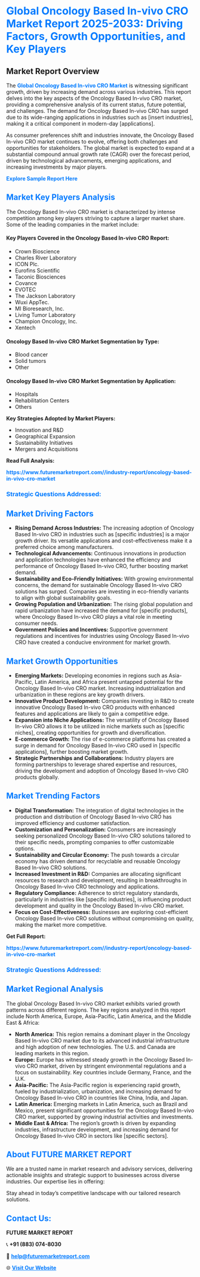 <h1 style="color: #007BFF;">Global Oncology Based In-vivo CRO Market Report 2025-2033: Driving Factors, Growth Opportunities, and Key Players</h1>

<section id="overview">
<h2>Market Report Overview</h2>
<p>The <a href="https://www.futuremarketreport.com//industry-report/oncology-based-in-vivo-cro-market" style="color: #007BFF; text-decoration: none;"><strong>Global Oncology Based In-vivo CRO Market</strong></a> is witnessing significant growth, driven by increasing demand across various industries. This report delves into the key aspects of the Oncology Based In-vivo CRO market, providing a comprehensive analysis of its current status, future potential, and challenges. The demand for Oncology Based In-vivo CRO has surged due to its wide-ranging applications in industries such as [insert industries], making it a critical component in modern-day [applications].</p>
<p>As consumer preferences shift and industries innovate, the Oncology Based In-vivo CRO market continues to evolve, offering both challenges and opportunities for stakeholders. The global market is expected to expand at a substantial compound annual growth rate (CAGR) over the forecast period, driven by technological advancements, emerging applications, and increasing investments by major players.</p>
</section>

<section id="overview">
<p><a href="https://www.futuremarketreport.com//request-sample/reportId=45716" style="color: #007BFF; text-decoration: none;"><strong>Explore Sample Report Here</strong></a></p>
</section>

<section id="key-players">
<h2 style="color: #007BFF;">Market Key Players Analysis</h2>
<p>The Oncology Based In-vivo CRO market is characterized by intense competition among key players striving to capture a larger market share. Some of the leading companies in the market include:</p>
<h4>Key Players Covered in the Oncology Based In-vivo CRO Report:</h4>
<ul><li>Crown Bioscience</li><li>Charles River Laboratory</li><li>ICON Plc.</li><li>Eurofins Scientific</li><li>Taconic Biosciences</li><li>Covance</li><li>EVOTEC</li><li>The Jackson Laboratory</li><li>Wuxi AppTec.</li><li>MI Bioresearch, Inc.</li><li>Living Tumor Laboratory</li><li>Champion Oncology, Inc.</li><li>Xentech</li></ul>
<h4>Oncology Based In-vivo CRO Market Segmentation by Type:</h4>
<ul><li>Blood cancer</li><li>Solid tumors</li><li>Other</li></ul>

<h4>Oncology Based In-vivo CRO Market Segmentation by Application:</h4>
<ul><li>Hospitals</li><li>Rehabilitation Centers</li><li>Others</li></ul>
<p><strong>Key Strategies Adopted by Market Players:</strong></p>
<ul>
<li>Innovation and R&D</li>
<li>Geographical Expansion</li>
<li>Sustainability Initiatives</li>
<li>Mergers and Acquisitions</li>
</ul>
</section>

<section>
<p><strong>Read Full Analysis: </strong></p><a href="https://www.futuremarketreport.com//industry-report/oncology-based-in-vivo-cro-market" style="color: #007BFF; text-decoration: none;"><strong>https://www.futuremarketreport.com//industry-report/oncology-based-in-vivo-cro-market</strong></a>
<h3 style="color: #007BFF;">Strategic Questions Addressed:</h3>
</section>

<section id="driving-factors">
<h2 style="color: #007BFF;">Market Driving Factors</h2>
<ul>
<li><strong>Rising Demand Across Industries:</strong> The increasing adoption of Oncology Based In-vivo CRO in industries such as [specific industries] is a major growth driver. Its versatile applications and cost-effectiveness make it a preferred choice among manufacturers.</li>
<li><strong>Technological Advancements:</strong> Continuous innovations in production and application technologies have enhanced the efficiency and performance of Oncology Based In-vivo CRO, further boosting market demand.</li>
<li><strong>Sustainability and Eco-Friendly Initiatives:</strong> With growing environmental concerns, the demand for sustainable Oncology Based In-vivo CRO solutions has surged. Companies are investing in eco-friendly variants to align with global sustainability goals.</li>
<li><strong>Growing Population and Urbanization:</strong> The rising global population and rapid urbanization have increased the demand for [specific products], where Oncology Based In-vivo CRO plays a vital role in meeting consumer needs.</li>
<li><strong>Government Policies and Incentives:</strong> Supportive government regulations and incentives for industries using Oncology Based In-vivo CRO have created a conducive environment for market growth.</li>
</ul>
</section>

<section id="growth-opportunities">
<h2 style="color: #007BFF;">Market Growth Opportunities</h2>
<ul>
<li><strong>Emerging Markets:</strong> Developing economies in regions such as Asia-Pacific, Latin America, and Africa present untapped potential for the Oncology Based In-vivo CRO market. Increasing industrialization and urbanization in these regions are key growth drivers.</li>
<li><strong>Innovative Product Development:</strong> Companies investing in R&D to create innovative Oncology Based In-vivo CRO products with enhanced features and applications are likely to gain a competitive edge.</li>
<li><strong>Expansion into Niche Applications:</strong> The versatility of Oncology Based In-vivo CRO allows it to be utilized in niche markets such as [specific niches], creating opportunities for growth and diversification.</li>
<li><strong>E-commerce Growth:</strong> The rise of e-commerce platforms has created a surge in demand for Oncology Based In-vivo CRO used in [specific applications], further boosting market growth.</li>
<li><strong>Strategic Partnerships and Collaborations:</strong> Industry players are forming partnerships to leverage shared expertise and resources, driving the development and adoption of Oncology Based In-vivo CRO products globally.</li>
</ul>
</section>

<section id="trending-factors">
<h2 style="color: #007BFF;">Market Trending Factors</h2>
<ul>
<li><strong>Digital Transformation:</strong> The integration of digital technologies in the production and distribution of Oncology Based In-vivo CRO has improved efficiency and customer satisfaction.</li>
<li><strong>Customization and Personalization:</strong> Consumers are increasingly seeking personalized Oncology Based In-vivo CRO solutions tailored to their specific needs, prompting companies to offer customizable options.</li>
<li><strong>Sustainability and Circular Economy:</strong> The push towards a circular economy has driven demand for recyclable and reusable Oncology Based In-vivo CRO solutions.</li>
<li><strong>Increased Investment in R&D:</strong> Companies are allocating significant resources to research and development, resulting in breakthroughs in Oncology Based In-vivo CRO technology and applications.</li>
<li><strong>Regulatory Compliance:</strong> Adherence to strict regulatory standards, particularly in industries like [specific industries], is influencing product development and quality in the Oncology Based In-vivo CRO market.</li>
<li><strong>Focus on Cost-Effectiveness:</strong> Businesses are exploring cost-efficient Oncology Based In-vivo CRO solutions without compromising on quality, making the market more competitive.</li>
</ul>
</section>

<section>
<p><strong>Get Full Report: </strong></p><a href="https://www.futuremarketreport.com//industry-report/oncology-based-in-vivo-cro-market" style="color: #007BFF; text-decoration: none;"><strong>https://www.futuremarketreport.com//industry-report/oncology-based-in-vivo-cro-market</strong></a>
<h3 style="color: #007BFF;">Strategic Questions Addressed:</h3>
</section>


<section id="regional-analysis">
<h2 style="color: #007BFF;">Market Regional Analysis</h2>
<p>The global Oncology Based In-vivo CRO market exhibits varied growth patterns across different regions. The key regions analyzed in this report include North America, Europe, Asia-Pacific, Latin America, and the Middle East & Africa:</p>
<ul>
<li><strong>North America:</strong> This region remains a dominant player in the Oncology Based In-vivo CRO market due to its advanced industrial infrastructure and high adoption of new technologies. The U.S. and Canada are leading markets in this region.</li>
<li><strong>Europe:</strong> Europe has witnessed steady growth in the Oncology Based In-vivo CRO market, driven by stringent environmental regulations and a focus on sustainability. Key countries include Germany, France, and the U.K.</li>
<li><strong>Asia-Pacific:</strong> The Asia-Pacific region is experiencing rapid growth, fueled by industrialization, urbanization, and increasing demand for Oncology Based In-vivo CRO in countries like China, India, and Japan.</li>
<li><strong>Latin America:</strong> Emerging markets in Latin America, such as Brazil and Mexico, present significant opportunities for the Oncology Based In-vivo CRO market, supported by growing industrial activities and investments.</li>
<li><strong>Middle East & Africa:</strong> The region’s growth is driven by expanding industries, infrastructure development, and increasing demand for Oncology Based In-vivo CRO in sectors like [specific sectors].</li>
</ul>
</section>

<footer>
<h2 style="color: #007BFF;">About FUTURE MARKET REPORT</h2>
<p>We are a trusted name in market research and advisory services, delivering actionable insights and strategic support to businesses across diverse industries. Our expertise lies in offering:</p>

<p>Stay ahead in today’s competitive landscape with our tailored research solutions.</p>

<h2 style="color: #007BFF;">Contact Us:</h2>
<p><strong>FUTURE MARKET REPORT</strong></p>
<p>📞 <strong>+91 (883) 074-8030</strong></p>
<p>📧 <strong><a href="mailto:help@futuremarketreport.com" style="color: #007BFF;">help@futuremarketreport.com</a></strong></p>
<p>🌐 <strong><a href="https://www.futuremarketreport.com/" style="color: #007BFF;">Visit Our Website</a></strong></p>
</footer>